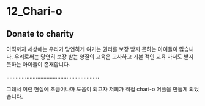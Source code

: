 # 12_Chari-o

## Donate to charity

<p> 아직까지 세상에는 우리가 당연하게 여기는 권리를 보장 받지 못하는 아이들이 많습니다.
    우리로써는 당연히 보장 받는 양질의 교육은 고사하고 기본 적인 교육 마저도 받지 못하는 아이들이 존재합니다.
</p>
............................................................
<p>
그래서 이런 현실에 조금이나마 도움이 되고자 저희가 직접 chari-o 어플을 만들게 되었습니다.
</p>
